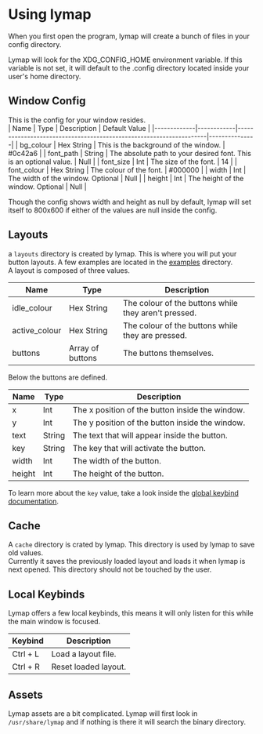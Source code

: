 # Using lymap

When you first open the program, lymap will create a bunch of files in your config directory.

Lymap will look for the XDG_CONFIG_HOME environment variable. If this variable is not set, it will default to the .config directory located inside your user's home directory.

## Window Config
This is the config for your window resides. <br>
| Name        | Type       | Description                                                        | Default Value |
|-------------|------------|--------------------------------------------------------------------|---------------|
| bg_colour   | Hex String | This is the background of the window.                              | #0c42a6       |
| font_path   | String     | The absolute path to your desired font. This is an optional value. | Null          |
| font_size   | Int        | The size of the font.                                              | 14            |
| font_colour | Hex String | The colour of the font.                                            | #000000       |
| width       | Int        | The width of the window. Optional                                  | Null          |
| height      | Int        | The height of the window. Optional                                 | Null          |

Though the config shows width and height as null by default, lymap will set itself to 800x600 if either of the values are null inside the config.


## Layouts
a `layouts` directory is created by lymap. This is where you will put your button layouts.
A few examples are located in the [examples](../examples) directory. <br>
A layout is composed of three values.

| Name          | Type             | Description                                          |
|---------------|------------------|------------------------------------------------------|
| idle_colour   | Hex String       | The colour of the buttons while they aren't pressed. |
| active_colour | Hex String       | The colour of the buttons while they are pressed.    |
| buttons       | Array of buttons | The buttons themselves.                              |

Below the buttons are defined.

| Name   | Type   | Description                                     |
|--------|--------|-------------------------------------------------|
| x      | Int    | The x position of the button inside the window. |
| y      | Int    | The y position of the button inside the window. |
| text   | String | The text that will appear inside the button.    |
| key    | String | The key that will activate the button.          |
| width  | Int    | The width of the button.                        |
| height | Int    | The height of the button.                       |

To learn more about the `key` value, take a look inside the [global keybind documentation](./GLOBAL_KEYBINDS.md).

## Cache
A `cache` directory is crated by lymap. This directory is used by lymap to save old values. <br>
Currently it saves the previously loaded layout and loads it when lymap is next opened. This directory should not be touched by the user.

## Local Keybinds
Lymap offers a few local keybinds, this means it will only listen for this while the main window is focused.

| Keybind  | Description          |
|----------|----------------------|
| Ctrl + L | Load a layout file.  |
| Ctrl + R | Reset loaded layout. |


## Assets
Lymap assets are a bit complicated. Lymap will first look in `/usr/share/lymap` and if nothing is there it will search the binary directory.